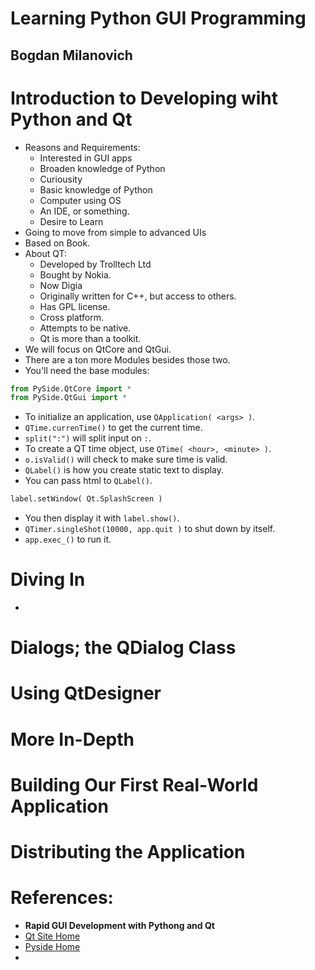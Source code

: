 # Learning Python GUI Programming
## Bogdan Milanovich

# Introduction to Developing wiht Python and Qt
- Reasons and Requirements:
	* Interested in GUI apps
	* Broaden knowledge of Python
	* Curiousity
	* Basic knowledge of Python
	* Computer using OS
	* An IDE, or something.
	* Desire to Learn
- Going to move from simple to advanced UIs
- Based on Book.
- About QT:
	* Developed by Trolltech Ltd
	* Bought by Nokia.
	* Now Digia
	* Originally written for C++, but access to others.
	* Has GPL license.
	* Cross platform.
	* Attempts to be native.
	* Qt is more than a toolkit.
- We will focus on QtCore and QtGui.
- There are a ton more Modules besides those two.
- You'll need the base modules:
```python
from PySide.QtCore import *
from PySide.QtGui import *
```
- To initialize an application, use `QApplication( <args> )`.
- `QTime.currenTime()` to get the current time.
- `split(":")` will split input on `:`.
- To create a QT time object, use `QTime( <hour>, <minute> )`.
- `o.isValid()` will check to make sure time is valid.
- `QLabel()` is how you create static text to display.
- You can pass html to `QLabel()`.
```python
label.setWindow( Qt.SplashScreen )
```
- You then display it with `label.show()`.
- `QTimer.singleShot(10000, app.quit )` to shut down by itself.
- `app.exec_()` to run it.

# Diving In
-


# Dialogs; the QDialog Class

# Using QtDesigner

# More In-Depth

# Building Our First Real-World Application

# Distributing the Application

# References:
- **Rapid GUI Development with Pythong and Qt**
- [Qt Site Home](qt.digia.com)
- [Pyside Home](www.Pyside.org)
- 